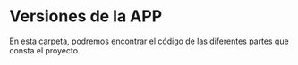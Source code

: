 # Versiones de la APP

En esta carpeta, podremos encontrar el código de las diferentes partes que consta el proyecto.
